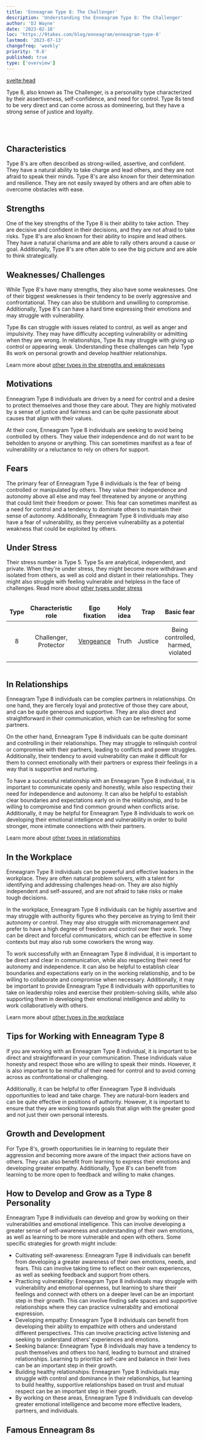 ```yaml
---
title: 'Enneagram Type 8: The Challenger'
description: 'Understanding the Enneagram Type 8: The Challenger'
author: 'DJ Wayne'
date: '2023-02-18'
loc: 'https://9takes.com/blog/enneagram/enneagram-type-8'
lastmod: '2023-07-13'
changefreq: 'weekly'
priority: '0.6'
published: true
type: ['overview']
---
```


<svelte:head>

<!-- <meta property="og:image" content="" /> -->
  <link rel="canonical" href="https://9takes.com/blog/enneagram/enneagram-type-8">
</svelte:head>

<script>
	import  Carousel  from "../../lib/components/molecules/Carousel.svelte";
    import FamousTypes from "../../lib/components/molecules/FamousTypes.svelte";
</script>

<p class="firstLetter">Type 8, also known as The Challenger, is a personality type characterized by their assertiveness, self-confidence, and need for control. Type 8s tend to be very direct and can come across as domineering, but they have a strong sense of justice and loyalty.</p>

<br>
<Carousel type={8} gridDisplay={true}/>
<br>

## Characteristics

Type 8's are often described as strong-willed, assertive, and confident. They have a natural ability to take charge and lead others, and they are not afraid to speak their minds. Type 8's are also known for their determination and resilience. They are not easily swayed by others and are often able to overcome obstacles with ease.

## Strengths

One of the key strengths of the Type 8 is their ability to take action. They are decisive and confident in their decisions, and they are not afraid to take risks. Type 8's are also known for their ability to inspire and lead others. They have a natural charisma and are able to rally others around a cause or goal. Additionally, Type 8's are often able to see the big picture and are able to think strategically.

## Weaknesses/ Challenges

While Type 8's have many strengths, they also have some weaknesses. One of their biggest weaknesses is their tendency to be overly aggressive and confrontational. They can also be stubborn and unwilling to compromise. Additionally, Type 8's can have a hard time expressing their emotions and may struggle with vulnerability.

Type 8s can struggle with issues related to control, as well as anger and impulsivity. They may have difficulty accepting vulnerability or admitting when they are wrong. In relationships, Type 8s may struggle with giving up control or appearing weak. Understanding these challenges can help Type 8s work on personal growth and develop healthier relationships.

Learn more about [other types in the strengths and weaknesses](/blog/enneagram/enneagram-strengths-and-weaknesses)

## Motivations

Enneagram Type 8 individuals are driven by a need for control and a desire to protect themselves and those they care about. They are highly motivated by a sense of justice and fairness and can be quite passionate about causes that align with their values.

At their core, Enneagram Type 8 individuals are seeking to avoid being controlled by others. They value their independence and do not want to be beholden to anyone or anything. This can sometimes manifest as a fear of vulnerability or a reluctance to rely on others for support.

## Fears

The primary fear of Enneagram Type 8 individuals is the fear of being controlled or manipulated by others. They value their independence and autonomy above all else and may feel threatened by anyone or anything that could limit their freedom or power. This fear can sometimes manifest as a need for control and a tendency to dominate others to maintain their sense of autonomy. Additionally, Enneagram Type 8 individuals may also have a fear of vulnerability, as they perceive vulnerability as a potential weakness that could be exploited by others.

## Under Stress

Their stress number is Type 5. Type 5s are analytical, independent, and private. When they're under stress, they might become more withdrawn and isolated from others, as well as cold and distant in their relationships. They might also struggle with feeling vulnerable and helpless in the face of challenges. Read more about <a href="/blog/enneagram/enneagram-stress-number">other types under stress </a>

<div class="scroll-table">

| Type | Characteristic role   | Ego fixation                                                     | Holy idea | Trap    | Basic fear                         | Basic desire                             | [Temptation](https://en.wikipedia.org/wiki/Temptation) | [Vice](https://en.wikipedia.org/wiki/Seven_deadly_sins)/Passion | [Virtue](https://en.wikipedia.org/wiki/Virtue)       | Stress/ Disintegration | Security/ Integration |
| ---- | --------------------- | ---------------------------------------------------------------- | --------- | ------- | ---------------------------------- | ---------------------------------------- | ------------------------------------------------------ | --------------------------------------------------------------- | ---------------------------------------------------- | ---------------------- | --------------------- |
| 8    | Challenger, Protector | [Vengeance](<https://en.wikipedia.org/wiki/Vengeance_(concept)>) | Truth     | Justice | Being controlled, harmed, violated | To gain influence and be self-sufficient | Thinking they are completely self-sufficient           | [Lust](https://en.wikipedia.org/wiki/Lust)                      | [Innocence](https://en.wikipedia.org/wiki/Innocence) | 5                      | 2                     |

</div>

## In Relationships

Enneagram Type 8 individuals can be complex partners in relationships. On one hand, they are fiercely loyal and protective of those they care about, and can be quite generous and supportive. They are also direct and straightforward in their communication, which can be refreshing for some partners.

On the other hand, Enneagram Type 8 individuals can be quite dominant and controlling in their relationships. They may struggle to relinquish control or compromise with their partners, leading to conflicts and power struggles. Additionally, their tendency to avoid vulnerability can make it difficult for them to connect emotionally with their partners or express their feelings in a way that is supportive and nurturing.

To have a successful relationship with an Enneagram Type 8 individual, it is important to communicate openly and honestly, while also respecting their need for independence and autonomy. It can also be helpful to establish clear boundaries and expectations early on in the relationship, and to be willing to compromise and find common ground when conflicts arise. Additionally, it may be helpful for Enneagram Type 8 individuals to work on developing their emotional intelligence and vulnerability in order to build stronger, more intimate connections with their partners.

Learn more about [other types in relationships](/blog/enneagram/enneagram-types-in-relationships)

## In the Workplace

Enneagram Type 8 individuals can be powerful and effective leaders in the workplace. They are often natural problem solvers, with a talent for identifying and addressing challenges head-on. They are also highly independent and self-assured, and are not afraid to take risks or make tough decisions.

In the workplace, Enneagram Type 8 individuals can be highly assertive and may struggle with authority figures who they perceive as trying to limit their autonomy or control. They may also struggle with micromanagement and prefer to have a high degree of freedom and control over their work. They can be direct and forceful communicators, which can be effective in some contexts but may also rub some coworkers the wrong way.

To work successfully with an Enneagram Type 8 individual, it is important to be direct and clear in communication, while also respecting their need for autonomy and independence. It can also be helpful to establish clear boundaries and expectations early on in the working relationship, and to be willing to collaborate and compromise when necessary. Additionally, it may be important to provide Enneagram Type 8 individuals with opportunities to take on leadership roles and exercise their problem-solving skills, while also supporting them in developing their emotional intelligence and ability to work collaboratively with others.

Learn more about [other types in the workplace](/blog/enneagram/enneagram-types-working-in-teams)

## Tips for Working with Enneagram Type 8

If you are working with an Enneagram Type 8 individual, it is important to be direct and straightforward in your communication. These individuals value honesty and respect those who are willing to speak their minds. However, it is also important to be mindful of their need for control and to avoid coming across as confrontational or challenging.

Additionally, it can be helpful to offer Enneagram Type 8 individuals opportunities to lead and take charge. They are natural-born leaders and can be quite effective in positions of authority. However, it is important to ensure that they are working towards goals that align with the greater good and not just their own personal interests.

## Growth and Development

For Type 8's, growth opportunities lie in learning to regulate their aggression and becoming more aware of the impact their actions have on others. They can also benefit from learning to express their emotions and developing greater empathy. Additionally, Type 8's can benefit from learning to be more open to feedback and willing to make changes.

## How to Develop and Grow as a Type 8 Personality

Enneagram Type 8 individuals can develop and grow by working on their vulnerabilities and emotional intelligence. This can involve developing a greater sense of self-awareness and understanding of their own emotions, as well as learning to be more vulnerable and open with others. Some specific strategies for growth might include:

- Cultivating self-awareness: Enneagram Type 8 individuals can benefit from developing a greater awareness of their own emotions, needs, and fears. This can involve taking time to reflect on their own experiences, as well as seeking feedback and support from others.
- Practicing vulnerability: Enneagram Type 8 individuals may struggle with vulnerability and emotional openness, but learning to share their feelings and connect with others on a deeper level can be an important step in their growth. This can involve finding safe spaces and supportive relationships where they can practice vulnerability and emotional expression.
- Developing empathy: Enneagram Type 8 individuals can benefit from developing their ability to empathize with others and understand different perspectives. This can involve practicing active listening and seeking to understand others' experiences and emotions.
- Seeking balance: Enneagram Type 8 individuals may have a tendency to push themselves and others too hard, leading to burnout and strained relationships. Learning to prioritize self-care and balance in their lives can be an important step in their growth.
- Building healthy relationships: Enneagram Type 8 individuals may struggle with control and dominance in their relationships, but learning to build healthy, supportive relationships based on trust and mutual respect can be an important step in their growth.
- By working on these areas, Enneagram Type 8 individuals can develop greater emotional intelligence and become more effective leaders, partners, and individuals.

## Famous Enneagram 8s

<FamousTypes type={8} />

<!-- ## Psychologist Studies Relevant to the Enneagram 8
- The struggle between the life and death instincts persists throughout life: categorized as fear of being controlled or harmed as it pertains to the primal struggle between opposing forces in life - Melanie Klein
- Nothing is more natural than for the cat to "love" the rat: categorized as desire for power and control as it pertains to the natural order of predator and prey - Zing-Yang Kuo -->

<div>
<script type="application/ld+json">{
  "@context": "http://schema.org",
  "@graph": [
    {
      "type": "Person",
      "characteristics": [
        "strong-willed",
        "assertive",
        "confident",
        "determined",
        "resilient"
      ],
      "description": "Type 8, also known as The Challenger, is a personality type characterized by their assertiveness, self-confidence, and need for control. Type 8s tend to be very direct and can come across as domineering, but they have a strong sense of justice and loyalty.",
      "fears": [
        "being controlled",
        "being manipulated",
        "vulnerability"
      ],
      "growthAndDevelopment": [
        "regulating aggression",
        "developing empathy",
        "expressing emotions"
      ],
      "howToDevelopAndGrow": [
        "cultivate self-awareness",
        "practice vulnerability",
        "develop empathy",
        "seek balance",
        "build healthy relationships"
      ],
      "motivations": [
        "need for control",
        "desire to protect themselves and others",
        "sense of justice and fairness"
      ],
      "name": "Enneagram type 3",
      "relationshipTraits": [
        "loyal",
        "protective",
        "generous",
        "supportive",
        "direct",
        "dominant",
        "controlling"
      ],
      "strengths": [
        "ability to take action",
        "decisiveness",
        "inspiring and leading others",
        "natural charisma",
        "strategic thinking"
      ],
      "weaknesses": [
        "overly aggressive",
        "confrontational",
        "stubborn",
        "unwilling to compromise",
        "difficulty expressing emotions"
      ],
      "workplaceTraits": [
        "effective leaders",
        "problem solvers",
        "independent",
        "self-assured",
        "risk-takers",
        "assertive",
        "struggle with authority"
      ]
    },
    {
      "type": "BlogPosting",
      "articleBody": {
        "type": "ItemList",
        "itemListElement": [
          {
            "type": "Section",
            "name": "Characteristics",
            "position": 1
          },
          {
            "type": "Section",
            "name": "Strengths",
            "position": 2
          },
          {
            "type": "Section",
            "name": "Weaknesses/Challenges",
            "position": 3
          },
          {
            "type": "Section",
            "name": "Motivations",
            "position": 4
          },
          {
            "type": "Section",
            "name": "Fears",
            "position": 5
          },
          {
            "type": "Table",
            "name": "Enneagram Type 8 Attributes",
            "position": 6
          },
          {
            "type": "Section",
            "name": "In Relationships",
            "position": 7
          },
          {
            "type": "Section",
            "name": "In the Workplace",
            "position": 8
          },
          {
            "type": "Section",
            "name": "Growth and Development",
            "position": 9
          },
          {
            "type": "ItemList",
            "name": "How to Develop and Grow as a Type 8 Personality",
            "position": 10
          }
        ],
        "name": "Enneagram Type 8 Overview Sections"
      },
      "author": {
        "type": "Person",
        "name": "DJ Wayne"
      },
      "dateModified": "2023-07-13",
      "datePublished": "2023-2-18",
      "keywords": [
        "Enneagram",
        "Type 8",
        "The Challenger",
        "Assertiveness",
        "Self-confidence",
        "Control",
        "Justice",
        "Loyalty",
        "Strengths",
        "Weaknesses",
        "Growth and Development",
        "Relationships",
        "Workplace Traits",
        "Emotional Intelligence",
        "Vulnerability",
        "Empathy",
        "Motivations",
        "Fears",
        "stress"
      ],
      "mainEntity": [
        {
          "type": "Question",
          "acceptedAnswer": {
            "type": "Answer",
            "text": "The key strengths of Enneagram Type 8 individuals include their ability to take action, decisiveness, inspiring and leading others, natural charisma, and strategic thinking."
          },
          "name": "What are the key strengths of Enneagram Type 8 individuals?"
        },
        {
          "type": "Question",
          "acceptedAnswer": {
            "type": "Answer",
            "text": "The challenges or weaknesses of Enneagram Type 8 individuals include being overly aggressive, confrontational, stubborn, unwilling to compromise, and difficulty expressing emotions."
          },
          "name": "What are the challenges or weaknesses of Enneagram Type 8 individuals?"
        },
        {
          "type": "Question",
          "acceptedAnswer": {
            "type": "Answer",
            "text": "Enneagram Type 8 individuals can develop and grow personally by cultivating self-awareness, practicing vulnerability, developing empathy, seeking balance, and building healthy relationships."
          },
          "name": "How can Enneagram Type 8 individuals develop and grow personally?"
        }
      ],
      "mainEntityOfPage": {
        "id": "https://9takes.com/blog/enneagram/enneagram-type-8",
        "type": "WebPage"
      },
      "publisher": {
        "type": "Organization",
        "logo": {
          "type": "ImageObject",
          "url": "https://9takes.com/brand/darkRubix.png"
        },
        "name": "9takes"
      }
    }
  ]
}
</script>
</div>

<style>
    .scroll-table {
    overflow-x: scroll;
}
tr {

    border: var(--classic-border);
    text-align: center;
}
td {

    border: var(--classic-border);
    text-align: center;
}
th {

    border: var(--classic-border);
    text-align: center;
}

</style>
